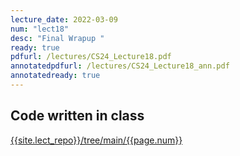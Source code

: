 ```yaml
---
lecture_date: 2022-03-09
num: "lect18"
desc: "Final Wrapup "
ready: true
pdfurl: /lectures/CS24_Lecture18.pdf
annotatedpdfurl: /lectures/CS24_Lecture18_ann.pdf
annotatedready: true
---
```



## Code written in class
[{{site.lect_repo}}/tree/main/{{page.num}}]({{site.lect_repo}}/tree/main/{{page.num}})



